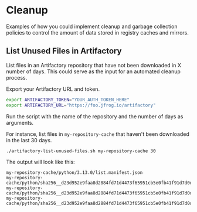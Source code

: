 # Cleanup

Examples of how you could implement cleanup and garbage collection policies to
control the amount of data stored in registry caches and mirrors.

## List Unused Files in Artifactory

List files in an Artifactory repository that have not been downloaded in X
number of days. This could serve as the input for an automated cleanup process.

Export your Artifactory URL and token.

```bash
export ARTIFACTORY_TOKEN="YOUR_AUTH_TOKEN_HERE"
export ARTIFACTORY_URL="https://foo.jfrog.io/artifactory"
```

Run the script with the name of the repository and the number of days as
arguments.

For instance, list files in `my-repository-cache` that haven't been downloaded
in the last 30 days.

```bash
./artifactory-list-unused-files.sh my-repository-cache 30
```

The output will look like this:

```
my-repository-cache/python/3.13.0/list.manifest.json
my-repository-cache/python/sha256__d23d952e9faa8d2884fd71d4473f65951cb5e0fb41f91d7d0db063bf77f7c56b/manifest.json
my-repository-cache/python/sha256__d23d952e9faa8d2884fd71d4473f65951cb5e0fb41f91d7d0db063bf77f7c56b/sha256__549e1c85c06388e2c7f9783321f2902bc8059e56cf82e364dbdcb73f162cb621
my-repository-cache/python/sha256__d23d952e9faa8d2884fd71d4473f65951cb5e0fb41f91d7d0db063bf77f7c56b/sha256__f5daf33d6ac5236e5a2b1d816d772663ee229eaee093e67092e40aecc022bb1f
```

